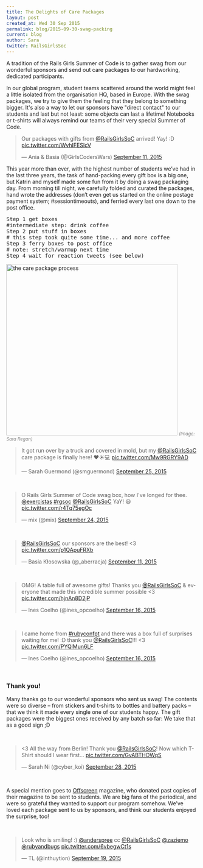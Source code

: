 ```yaml
---
title: The Delights of Care Packages
layout: post
created_at: Wed 30 Sep 2015
permalink: blog/2015-09-30-swag-packing
current: blog
author: Sara
twitter: RailsGirlsSoc
---
```


A tradition of the Rails Girls Summer of Code is to gather swag from our wonderful sponsors and send out care packages to our hardworking, dedicated participants.

In our global program, student teams scattered around the world might feel a little isolated from the organisation HQ, based in Europe. With the swag packages, we try to give them the feeling that they belong to something bigger. It's also a way to let our sponsors have "direct contact" to our students and last but not least: some objects can last a lifetime! Notebooks or t-shirts will always remind our teams of their very special Summer of Code.

<blockquote class="twitter-tweet" lang="en"><p lang="en" dir="ltr">Our packages with gifts from <a href="https://twitter.com/RailsGirlsSoC">@RailsGirlsSoC</a> arrived! Yay! :D <a href="http://t.co/WvhIFESIcV">pic.twitter.com/WvhIFESIcV</a></p>&mdash; Ania &amp; Basia (@GirlsCodersWars) <a href="https://twitter.com/GirlsCodersWars/status/642253446071103488">September 11, 2015</a></blockquote>

This year more than ever, with the highest number of students we’ve had in the last three years, the task of hand-packing every gift box is a big one, but Katrin and myself made some fun from it by doing a swag packaging day. From morning till night, we carefully folded and curated the packages, hand wrote the addresses (don’t even get us started on the online postage payment system; #sessiontimeouts), and ferried every last one down to the post office.

<pre>Step 1 get boxes
#intermediate step: drink coffee
Step 2 put stuff in boxes
# this step took quite some time... and more coffee
Step 3 ferry boxes to post office
# note: stretch/warmup next time
Step 4 wait for reaction tweets (see below)
</pre>

<img src="/img/blog/2015/swag-package.gif" alt="the care package process" width="auto" height="450px">
<font color="grey"><small><i>(Image: Sara Regan)</i></small></font>

<br>

<blockquote class="twitter-tweet" lang="en"><p lang="en" dir="ltr">It got run over by a truck and covered in mold, but my <a href="https://twitter.com/RailsGirlsSoC">@RailsGirlsSoC</a> care package is finally here! ❤️☀️💻 <a href="http://t.co/Mw9RGRY9AD">pic.twitter.com/Mw9RGRY9AD</a></p>&mdash; Sarah Guermond (@smguermond) <a href="https://twitter.com/smguermond/status/647218017785393153">September 25, 2015</a></blockquote>

<br>

<blockquote class="twitter-tweet" lang="en"><p lang="en" dir="ltr">O Rails Girls Summer of Code swag box, how I&#39;ve longed for thee. <a href="https://twitter.com/exercistas">@exercistas</a> <a href="https://twitter.com/hashtag/rgsoc?src=hash">#rgsoc</a> <a href="https://twitter.com/RailsGirlsSoC">@RailsGirlsSoC</a> YaY! 😃 <a href="http://t.co/r4Tq75egOc">pic.twitter.com/r4Tq75egOc</a></p>&mdash; mix (@mix) <a href="https://twitter.com/mix/status/646903521468530688">September 24, 2015</a></blockquote>

<br>

<blockquote class="twitter-tweet" lang="en"><p lang="en" dir="ltr"><a href="https://twitter.com/RailsGirlsSoC">@RailsGirlsSoC</a> our sponsors are the best! &lt;3 <a href="http://t.co/p1QApuFRXb">pic.twitter.com/p1QApuFRXb</a></p>&mdash; Basia Kłosowska (@_aberracja) <a href="https://twitter.com/_aberracja/status/642242728894537728">September 11, 2015</a></blockquote>

<br>

<blockquote class="twitter-tweet" lang="en"><p lang="en" dir="ltr">OMG! A table full of awesome gifts! Thanks you <a href="https://twitter.com/RailsGirlsSoC">@RailsGirlsSoC</a> &amp; everyone that made this incredible summer possible &lt;3 <a href="http://t.co/hjnAn8D2jP">pic.twitter.com/hjnAn8D2jP</a></p>&mdash; Ines Coelho (@ines_opcoelho) <a href="https://twitter.com/ines_opcoelho/status/644232902230835200">September 16, 2015</a></blockquote>

<br>

<blockquote class="twitter-tweet" lang="en"><p lang="en" dir="ltr">I came home from <a href="https://twitter.com/hashtag/rubyconfpt?src=hash">#rubyconfpt</a> and there was a box full of surprises waiting for me! :D thank you <a href="https://twitter.com/RailsGirlsSoC">@RailsGirlsSoC</a>!!! &lt;3 <a href="http://t.co/PYQlMun6LF">pic.twitter.com/PYQlMun6LF</a></p>&mdash; Ines Coelho (@ines_opcoelho) <a href="https://twitter.com/ines_opcoelho/status/644229581139017728">September 16, 2015</a></blockquote>

<br>

### Thank you!
Many thanks go to our wonderful sponsors who sent us swag! The contents were so diverse – from stickers and t-shirts to bottles and battery packs – that we think it made every single one of our students happy. The gift packages were the biggest ones received by any batch so far: We take that as a good sign ;D

<br>

<blockquote class="twitter-tweet" lang="en"><p lang="en" dir="ltr">&lt;3 All the way from Berlin! Thank you <a href="https://twitter.com/RailsGirlsSoC">@RailsGirlsSoC</a>! Now which T-Shirt should I wear first... <a href="http://t.co/GvABTHOWqS">pic.twitter.com/GvABTHOWqS</a></p>&mdash; Sarah Ni (@cyber_koi) <a href="https://twitter.com/cyber_koi/status/648384654169370624">September 28, 2015</a></blockquote>

<br>

A special mention goes to <a href="http://www.offscreenmag.com/">Offscreen</a> magazine, who donated past copies of their magazine to be sent to students. We are big fans of the periodical, and were so grateful they wanted to support our program somehow.  We’ve loved each package sent to us by sponsors, and think our students enjoyed the surprise, too!

<br>

<blockquote class="twitter-tweet" lang="en"><p lang="en" dir="ltr">Look who is smiling! :) <a href="https://twitter.com/anderspree">@anderspree</a> cc <a href="https://twitter.com/RailsGirlsSoC">@RailsGirlsSoC</a> <a href="https://twitter.com/zaziemo">@zaziemo</a> <a href="https://twitter.com/rubyandbugs">@rubyandbugs</a> <a href="http://t.co/6vbegwCt1s">pic.twitter.com/6vbegwCt1s</a></p>&mdash; TL (@inthuytion) <a href="https://twitter.com/inthuytion/status/645246826279489539">September 19, 2015</a></blockquote>

<script async src="//platform.twitter.com/widgets.js" charset="utf-8"></script>
